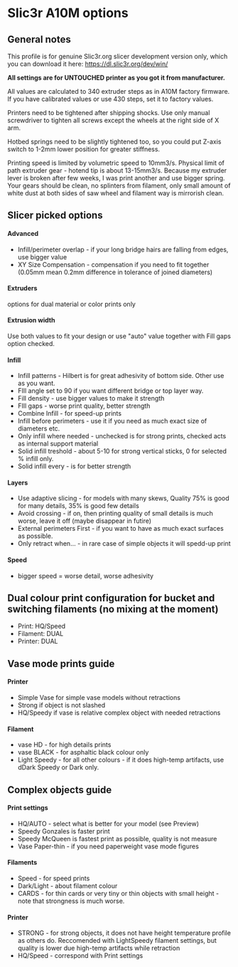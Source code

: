 Slic3r A10M options
===================

## General notes

This profile is for genuine Slic3r.org slicer development version only, which you can download it here: https://dl.slic3r.org/dev/win/

**All settings are for UNTOUCHED printer as you got it from manufacturer.** 

All values are calculated to 340 extruder steps as in A10M factory firmware. If you have calibrated values or use 430 steps, set it to factory  values.

Printers need to be tightened after shipping shocks. Use only manual screwdriver to tighten all screws except the wheels at the right side of X arm. 

Hotbed springs need to be slightly tightened too, so you could put Z-axis switch to 1-2mm lower position for greater stiffness.

Printing speed is limited by volumetric speed to 10mm3/s. Physical limit of path extruder gear - hotend tip is about 13-15mm3/s. Because my extruder lever is broken after few weeks, I was print another and use bigger spring. Your gears should be clean, no splinters from filament, only small amount of white dust at both sides of saw wheel and filament way is mirrorish clean.


## Slicer picked options
 
#### Advanced
- Infill/perimeter overlap - if your long bridge hairs are falling from edges, use bigger value
- XY Size  Compensation - compensation if you need to fit together (0.05mm mean 0.2mm difference in tolerance of joined diameters)

#### Extruders
options for dual material or color prints only

#### Extrusion width
Use both values to fit your design or use "auto" value together with Fill gaps option checked.

#### Infill
- Infill patterns - Hilbert is for great adhesivity of bottom side. Other use as you want.
- FIll angle set to 90 if you want different bridge or top layer way.
- Fill density - use bigger values to make it strength
- FIll gaps - worse print quality, better strength
- Combine Infill - for speed-up prints
- Infill before perimeters - use it if you need as much exact size of diameters etc.
- Only infill where needed - unchecked is for strong prints, checked acts as internal support material
- Solid infill treshold - about 5-10 for strong vertical  sticks, 0 for selected % infill only.  
- Solid infill every - is for better strength

#### Layers
- Use adaptive slicing - for models with many skews, Quality 75% is good for many details, 35% is good few details
- Avoid crossing - if on, then printing quality of small details is much worse, leave it off (maybe disappear in futire)
- External perimeters First - if you want to have as much exact surfaces as possible.
- Only retract when... - in rare case of simple objects it will spedd-up print

#### Speed
- bigger speed = worse detail, worse adhesivity

## Dual colour print configuration for bucket and switching filaments (no mixing at the moment)
- Print: HQ/Speed
- Filament: DUAL
- Printer: DUAL

## Vase mode prints guide
#### Printer
- Simple Vase for simple vase models without retractions
- Strong if object is not slashed
- HQ/Speedy if vase is relative complex object with needed retractions
#### Filament
- vase HD - for high details prints
- vase BLACK - for asphaltic black colour only
- Light Speedy - for all other colours - if it does high-temp artifacts, use dDark Speedy or Dark only.

## Complex objects guide
#### Print settings
- HQ/AUTO - select what is better for your model (see Preview)
- Speedy Gonzales is faster print
- Speedy McQueen is fastest print as possible, quality is not measure
- Vase Paper-thin - if you need paperweight vase mode figures
#### Filaments
- Speed - for speed prints
- Dark/Light - about filament colour
- CARDS - for thin cards or very tiny or thin objects with small height - note that strongness is much worse.
#### Printer
- STRONG - for strong objects, it does not have height temperature profile as others do. Reccomended with LightSpeedy filament settings, but quality is lower due high-temp artifacts while retraction
- HQ/Speed - correspond with Print settings
